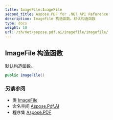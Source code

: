 ```yaml
---
title: ImageFile.ImageFile
second_title: Aspose.PDF for .NET API Reference
description: ImageFile 构造函数。默认构造函数
type: docs
weight: 10
url: /zh/net/aspose.pdf.ai/imagefile/imagefile/
---
```

## ImageFile 构造函数

默认构造函数。

```csharp
public ImageFile()
```

### 另请参阅

* 类 [ImageFile](../)
* 命名空间 [Aspose.Pdf.AI](../../../aspose.pdf.ai/)
* 程序集 [Aspose.PDF](../../../)